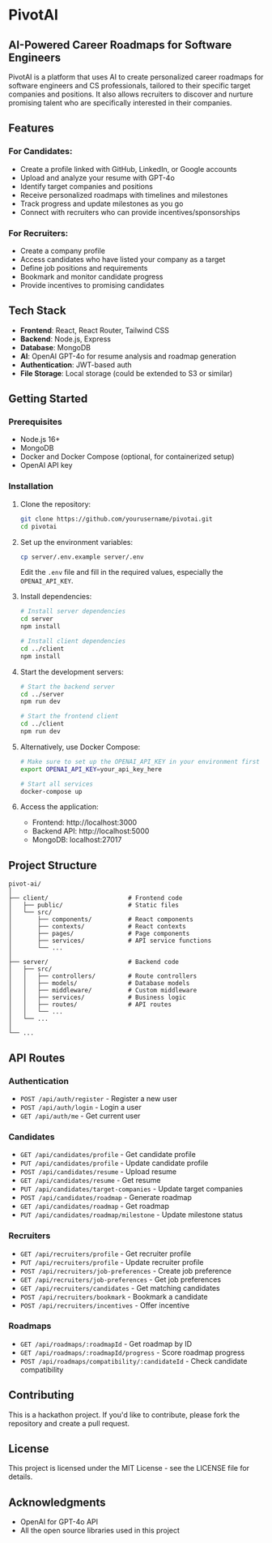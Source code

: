 # PivotAI

## AI-Powered Career Roadmaps for Software Engineers

PivotAI is a platform that uses AI to create personalized career roadmaps for software engineers and CS professionals, tailored to their specific target companies and positions. It also allows recruiters to discover and nurture promising talent who are specifically interested in their companies.

## Features

### For Candidates:
- Create a profile linked with GitHub, LinkedIn, or Google accounts
- Upload and analyze your resume with GPT-4o
- Identify target companies and positions
- Receive personalized roadmaps with timelines and milestones
- Track progress and update milestones as you go
- Connect with recruiters who can provide incentives/sponsorships

### For Recruiters:
- Create a company profile
- Access candidates who have listed your company as a target
- Define job positions and requirements
- Bookmark and monitor candidate progress
- Provide incentives to promising candidates

## Tech Stack

- **Frontend**: React, React Router, Tailwind CSS
- **Backend**: Node.js, Express
- **Database**: MongoDB
- **AI**: OpenAI GPT-4o for resume analysis and roadmap generation
- **Authentication**: JWT-based auth
- **File Storage**: Local storage (could be extended to S3 or similar)

## Getting Started

### Prerequisites

- Node.js 16+
- MongoDB
- Docker and Docker Compose (optional, for containerized setup)
- OpenAI API key

### Installation

1. Clone the repository:
   ```bash
   git clone https://github.com/yourusername/pivotai.git
   cd pivotai
   ```

2. Set up the environment variables:
   ```bash
   cp server/.env.example server/.env
   ```
   Edit the `.env` file and fill in the required values, especially the `OPENAI_API_KEY`.

3. Install dependencies:
   ```bash
   # Install server dependencies
   cd server
   npm install

   # Install client dependencies
   cd ../client
   npm install
   ```

4. Start the development servers:
   ```bash
   # Start the backend server
   cd ../server
   npm run dev

   # Start the frontend client
   cd ../client
   npm run dev
   ```

5. Alternatively, use Docker Compose:
   ```bash
   # Make sure to set up the OPENAI_API_KEY in your environment first
   export OPENAI_API_KEY=your_api_key_here
   
   # Start all services
   docker-compose up
   ```

6. Access the application:
   - Frontend: http://localhost:3000
   - Backend API: http://localhost:5000
   - MongoDB: localhost:27017

## Project Structure

```
pivot-ai/
│
├── client/                      # Frontend code
│   ├── public/                  # Static files
│   └── src/
│       ├── components/          # React components
│       ├── contexts/            # React contexts
│       ├── pages/               # Page components
│       ├── services/            # API service functions
│       └── ...
│
├── server/                      # Backend code
│   ├── src/
│   │   ├── controllers/         # Route controllers
│   │   ├── models/              # Database models
│   │   ├── middleware/          # Custom middleware
│   │   ├── services/            # Business logic
│   │   ├── routes/              # API routes
│   │   └── ...
│   └── ...
│
└── ...
```

## API Routes

### Authentication
- `POST /api/auth/register` - Register a new user
- `POST /api/auth/login` - Login a user
- `GET /api/auth/me` - Get current user

### Candidates
- `GET /api/candidates/profile` - Get candidate profile
- `PUT /api/candidates/profile` - Update candidate profile
- `POST /api/candidates/resume` - Upload resume
- `GET /api/candidates/resume` - Get resume
- `PUT /api/candidates/target-companies` - Update target companies
- `POST /api/candidates/roadmap` - Generate roadmap
- `GET /api/candidates/roadmap` - Get roadmap
- `PUT /api/candidates/roadmap/milestone` - Update milestone status

### Recruiters
- `GET /api/recruiters/profile` - Get recruiter profile
- `PUT /api/recruiters/profile` - Update recruiter profile
- `POST /api/recruiters/job-preferences` - Create job preference
- `GET /api/recruiters/job-preferences` - Get job preferences
- `GET /api/recruiters/candidates` - Get matching candidates
- `POST /api/recruiters/bookmark` - Bookmark a candidate
- `POST /api/recruiters/incentives` - Offer incentive

### Roadmaps
- `GET /api/roadmaps/:roadmapId` - Get roadmap by ID
- `GET /api/roadmaps/:roadmapId/progress` - Score roadmap progress
- `POST /api/roadmaps/compatibility/:candidateId` - Check candidate compatibility

## Contributing

This is a hackathon project. If you'd like to contribute, please fork the repository and create a pull request.

## License

This project is licensed under the MIT License - see the LICENSE file for details.

## Acknowledgments

- OpenAI for GPT-4o API
- All the open source libraries used in this project